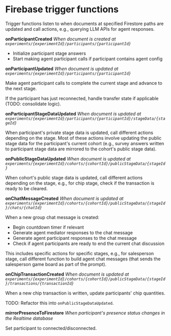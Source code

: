 # Firebase trigger functions

Trigger functions listen to when documents at specified Firestore paths are
updated and call actions, e.g., querying LLM APIs for agent responses.


**onParticipantCreated**
*When document is created at `experiments/{experimentId}/participants/{participantId}`*

- Initialize participant stage answers
- Start making agent participant calls if participant contains agent config


**onParticipantUpdated**
*When document is updated at `experiments/{experimentId}/participants/{participantId}`*

Make agent participant calls to complete the current stage and advance to the
next stage.

If the participant has just reconnected, handle transfer state if applicable
(TODO: consolidate logic).


**onParticipantStageDataUpdated**
*When document is updated at `experiments/{experimentId}/participants/{participantId}/stageData/{stageId}`*

When participant's private stage data is updated, call different actions
depending on the stage. Most of these actions involve updating the public
stage data for the participant's current cohort (e.g., survey answers
written to participant stage data are mirrored to the cohort's public stage
data).


**onPublicStageDataUpdated**
*When document is updated at `experiments/{experimentId}/cohorts/{cohortId}/publicStageData/{stageId}`*

When cohort's public stage data is updated, call different actions
depending on the stage, e.g., for chip stage, check if the transaction is
ready to be cleared.


**onChatMessageCreated**
*When document is updated at `experiments/{experimentId}/cohorts/{cohortId}/publicStageData/{stageId}/chats/{chatId}`*

When a new group chat message is created:
- Begin countdown timer if relevant
- Generate agent mediator responses to the chat message
- Generate agent participant responses to the chat message
- Check if agent participants are ready to end the current chat discussion

This includes specific actions for specific stages, e.g., for salesperson
stage, call different function to build agent chat messages (that sends
the salesperson game board as part of the prompt).


**onChipTransactionCreated**
*When document is updated at `experiments/{experimentId}/cohorts/{cohortId}/publicStageData/{stageId}/transactions/{transactionId}`*

When a new chip transaction is written, update participants' chip quantities.

TODO: Refactor this into `onPublicStageDataUpdated`.


**mirrorPresenceToFirestore**
*When participant's presence status changes in the Realtime database*

Set participant to connected/disconnected.